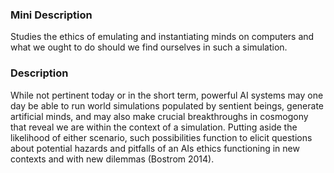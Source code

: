 ### Mini Description

Studies the ethics of emulating and instantiating minds on computers and what we ought to do should we find ourselves in such a simulation.

### Description

While not pertinent today or in the short term, powerful AI systems may one day be able to run world simulations populated by sentient beings, generate artificial minds, and may also make crucial breakthroughs in cosmogony that reveal we are within the context of a simulation. Putting aside the likelihood of either scenario, such possibilities function to elicit questions about potential hazards and pitfalls of an AIs ethics functioning in new contexts and with new dilemmas (Bostrom 2014).
